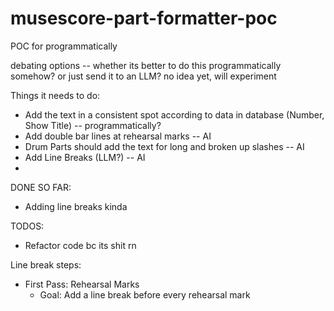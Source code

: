 # musescore-part-formatter-poc
POC for programmatically

debating options -- whether its better to do this programmatically somehow? or just send it to an LLM? no idea yet, will experiment

Things it needs to do:
- Add the text in a consistent spot according to data in database (Number, Show Title) -- programmatically?
- Add double bar lines at rehearsal marks -- AI
- Drum Parts should add the text for long and broken up slashes -- AI
- Add Line Breaks (LLM?) -- AI
- 

DONE SO FAR:
- Adding line breaks kinda

TODOS:
- Refactor code bc its shit rn


Line break steps:
- First Pass: Rehearsal Marks
  - Goal: Add a line break before every rehearsal mark
